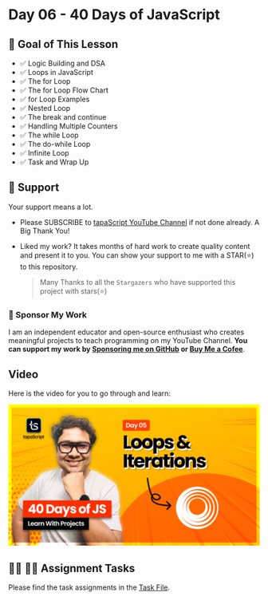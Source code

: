 # Day 06 - 40 Days of JavaScript

## **🎯 Goal of This Lesson**

- ✅ Logic Building and DSA
- ✅ Loops in JavaScript
- ✅ The for Loop
- ✅ The for Loop Flow Chart
- ✅ for Loop Examples
- ✅ Nested Loop
- ✅ The break and continue
- ✅ Handling Multiple Counters
- ✅ The while Loop
- ✅ The do-while Loop
- ✅ Infinite Loop
- ✅ Task and Wrap Up

## 🫶 Support
Your support means a lot.

- Please SUBSCRIBE to [tapaScript YouTube Channel](https://youtube.com/tapasadhikary) if not done already. A Big Thank You!
- Liked my work? It takes months of hard work to create quality content and present it to you. You can show your support to me with a STAR(⭐) to this repository.

    > Many Thanks to all the `Stargazers` who have supported this project with stars(⭐)

### 🤝 Sponsor My Work
I am an independent educator and open-source enthusiast who creates meaningful projects to teach programming on my YouTube Channel. **You can support my work by [Sponsoring me on GitHub](https://github.com/sponsors/atapas) or [Buy Me a Cofee](https://buymeacoffee.com/tapasadhikary)**.

## Video
Here is the video for you to go through and learn:

[![day-05](./banner.png)](https://www.youtube.com/watch?v=MDR43-2GvtA&list=PLIJrr73KDmRw2Fwwjt6cPC_tk5vcSICCu&index=5 "Video")

## **👩‍💻 🧑‍💻 Assignment Tasks**

Please find the task assignments in the [Task File](./task.md).